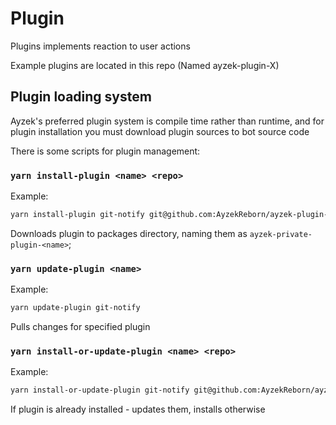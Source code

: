 # Plugin

Plugins implements reaction to user actions

Example plugins are located in this repo (Named ayzek-plugin-X)

## Plugin loading system

Ayzek's preferred plugin system is compile time rather than runtime, and for plugin installation you must download plugin sources to bot source code

There is some scripts for plugin management:

### `yarn install-plugin <name> <repo>`

Example:

```sh
yarn install-plugin git-notify git@github.com:AyzekReborn/ayzek-plugin-git-notify.git
```

Downloads plugin to packages directory, naming them as `ayzek-private-plugin-<name>`;

### `yarn update-plugin <name>`

Example:

```sh
yarn update-plugin git-notify
```

Pulls changes for specified plugin

### `yarn install-or-update-plugin <name> <repo>`

Example:

```sh
yarn install-or-update-plugin git-notify git@github.com:AyzekReborn/ayzek-plugin-git-notify.git
```

If plugin is already installed - updates them, installs otherwise
